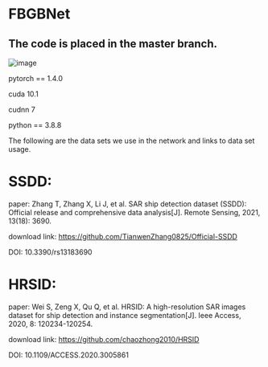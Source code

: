 # FBGBNet

## The code is placed in the master branch.
![image](https://github.com/user-attachments/assets/a1dbe56e-a702-419e-9bb3-fb625c55deac)

pytorch == 1.4.0

cuda 10.1

cudnn 7

python == 3.8.8

The following are the data sets we use in the network and links to data set usage.
# SSDD:
paper: Zhang T, Zhang X, Li J, et al. SAR ship detection dataset (SSDD): Official release and comprehensive data analysis[J]. Remote Sensing, 2021, 13(18): 3690.

download link: https://github.com/TianwenZhang0825/Official-SSDD

DOI: 10.3390/rs13183690

# HRSID:
paper: Wei S, Zeng X, Qu Q, et al. HRSID: A high-resolution SAR images dataset for ship detection and instance segmentation[J]. Ieee Access, 2020, 8: 120234-120254.

download link:  https://github.com/chaozhong2010/HRSID

DOI: 10.1109/ACCESS.2020.3005861
